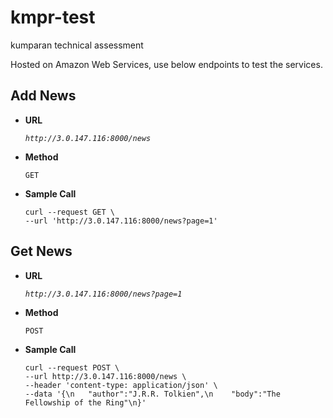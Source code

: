 # kmpr-test
kumparan technical assessment

Hosted on Amazon Web Services, use below endpoints to test the services.

**Add News**
----
* **URL**

  _``http://3.0.147.116:8000/news``_

* **Method**

  `GET`

* **Sample Call**

  ```
  curl --request GET \
  --url 'http://3.0.147.116:8000/news?page=1'
  ```
  
**Get News**
----
* **URL**

  _``http://3.0.147.116:8000/news?page=1``_

* **Method**

  `POST`
  
* **Sample Call**

  ```
  curl --request POST \
  --url http://3.0.147.116:8000/news \
  --header 'content-type: application/json' \
  --data '{\n	"author":"J.R.R. Tolkien",\n	"body":"The Fellowship of the Ring"\n}'
  ```
  
